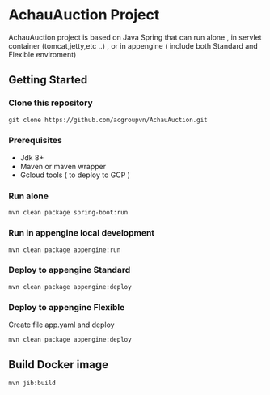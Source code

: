 # AchauAuction Project

AchauAuction project is based on Java Spring that can run alone , in servlet container (tomcat,jetty,etc ..) , or in appengine ( include both Standard and Flexible enviroment)


## Getting Started
### Clone this repository
```
git clone https://github.com/acgroupvn/AchauAuction.git
```

### Prerequisites
- Jdk 8+
- Maven or maven wrapper 
- Gcloud tools ( to deploy to GCP )

### Run alone
```
mvn clean package spring-boot:run
```

### Run in appengine local development
```
mvn clean package appengine:run
```


### Deploy to appengine Standard


```
mvn clean package appengine:deploy

```

### Deploy to appengine Flexible

Create file app.yaml and deploy

```
mvn clean package appengine:deploy

```


## Build Docker image 

```
mvn jib:build
```
